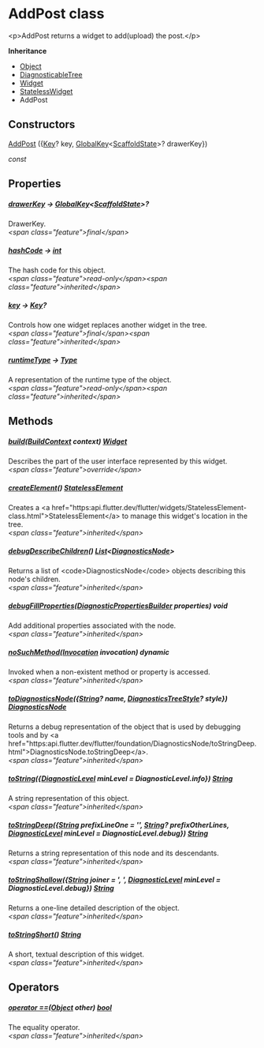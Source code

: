 


# AddPost class









\<p\>AddPost returns a widget to add(upload) the post.\</p\>



**Inheritance**

- [Object](https:api.flutter.dev/flutter/dart-core/Object-class.html)
- [DiagnosticableTree](https:api.flutter.dev/flutter/foundation/DiagnosticableTree-class.html)
- [Widget](https:api.flutter.dev/flutter/widgets/Widget-class.html)
- [StatelessWidget](https:api.flutter.dev/flutter/widgets/StatelessWidget-class.html)
- AddPost








## Constructors

[AddPost](../views_after_auth_screens_add_post_page/AddPost/AddPost.md) (\{[Key](https:api.flutter.dev/flutter/foundation/Key-class.html)? key, [GlobalKey](https:api.flutter.dev/flutter/widgets/GlobalKey-class.html)&lt;[ScaffoldState](https:api.flutter.dev/flutter/material/ScaffoldState-class.html)\>? drawerKey\})

  _const_ 


## Properties

##### [drawerKey](../views_after_auth_screens_add_post_page/AddPost/drawerKey.md) &#8594; [GlobalKey](https:api.flutter.dev/flutter/widgets/GlobalKey-class.html)&lt;[ScaffoldState](https:api.flutter.dev/flutter/material/ScaffoldState-class.html)\>?



DrawerKey.  
_\<span class="feature"\>final\</span\>_



##### [hashCode](https:api.flutter.dev/flutter/widgets/Widget/hashCode.html) &#8594; [int](https:api.flutter.dev/flutter/dart-core/int-class.html)



The hash code for this object.  
_\<span class="feature"\>read-only\</span\>\<span class="feature"\>inherited\</span\>_



##### [key](https:api.flutter.dev/flutter/widgets/Widget/key.html) &#8594; [Key](https:api.flutter.dev/flutter/foundation/Key-class.html)?



Controls how one widget replaces another widget in the tree.  
_\<span class="feature"\>final\</span\>\<span class="feature"\>inherited\</span\>_



##### [runtimeType](https:api.flutter.dev/flutter/dart-core/Object/runtimeType.html) &#8594; [Type](https:api.flutter.dev/flutter/dart-core/Type-class.html)



A representation of the runtime type of the object.  
_\<span class="feature"\>read-only\</span\>\<span class="feature"\>inherited\</span\>_





## Methods

##### [build](../views_after_auth_screens_add_post_page/AddPost/build.md)([BuildContext](https:api.flutter.dev/flutter/widgets/BuildContext-class.html) context) [Widget](https:api.flutter.dev/flutter/widgets/Widget-class.html)



Describes the part of the user interface represented by this widget.  
_\<span class="feature"\>override\</span\>_



##### [createElement](https:api.flutter.dev/flutter/widgets/StatelessWidget/createElement.html)() [StatelessElement](https:api.flutter.dev/flutter/widgets/StatelessElement-class.html)



Creates a \<a href="https:api.flutter.dev/flutter/widgets/StatelessElement-class.html"\>StatelessElement\</a\> to manage this widget's location in the tree.  
_\<span class="feature"\>inherited\</span\>_



##### [debugDescribeChildren](https:api.flutter.dev/flutter/foundation/DiagnosticableTree/debugDescribeChildren.html)() [List](https:api.flutter.dev/flutter/dart-core/List-class.html)&lt;[DiagnosticsNode](https:api.flutter.dev/flutter/foundation/DiagnosticsNode-class.html)\>



Returns a list of \<code\>DiagnosticsNode\</code\> objects describing this node's
children.  
_\<span class="feature"\>inherited\</span\>_



##### [debugFillProperties](https:api.flutter.dev/flutter/widgets/Widget/debugFillProperties.html)([DiagnosticPropertiesBuilder](https:api.flutter.dev/flutter/foundation/DiagnosticPropertiesBuilder-class.html) properties) void



Add additional properties associated with the node.  
_\<span class="feature"\>inherited\</span\>_



##### [noSuchMethod](https:api.flutter.dev/flutter/dart-core/Object/noSuchMethod.html)([Invocation](https:api.flutter.dev/flutter/dart-core/Invocation-class.html) invocation) dynamic



Invoked when a non-existent method or property is accessed.  
_\<span class="feature"\>inherited\</span\>_



##### [toDiagnosticsNode](https:api.flutter.dev/flutter/foundation/DiagnosticableTree/toDiagnosticsNode.html)(\{[String](https:api.flutter.dev/flutter/dart-core/String-class.html)? name, [DiagnosticsTreeStyle](https:api.flutter.dev/flutter/foundation/DiagnosticsTreeStyle.html)? style\}) [DiagnosticsNode](https:api.flutter.dev/flutter/foundation/DiagnosticsNode-class.html)



Returns a debug representation of the object that is used by debugging
tools and by \<a href="https:api.flutter.dev/flutter/foundation/DiagnosticsNode/toStringDeep.html"\>DiagnosticsNode.toStringDeep\</a\>.  
_\<span class="feature"\>inherited\</span\>_



##### [toString](https:api.flutter.dev/flutter/foundation/Diagnosticable/toString.html)(\{[DiagnosticLevel](https:api.flutter.dev/flutter/foundation/DiagnosticLevel.html) minLevel = DiagnosticLevel.info\}) [String](https:api.flutter.dev/flutter/dart-core/String-class.html)



A string representation of this object.  
_\<span class="feature"\>inherited\</span\>_



##### [toStringDeep](https:api.flutter.dev/flutter/foundation/DiagnosticableTree/toStringDeep.html)(\{[String](https:api.flutter.dev/flutter/dart-core/String-class.html) prefixLineOne = '', [String](https:api.flutter.dev/flutter/dart-core/String-class.html)? prefixOtherLines, [DiagnosticLevel](https:api.flutter.dev/flutter/foundation/DiagnosticLevel.html) minLevel = DiagnosticLevel.debug\}) [String](https:api.flutter.dev/flutter/dart-core/String-class.html)



Returns a string representation of this node and its descendants.  
_\<span class="feature"\>inherited\</span\>_



##### [toStringShallow](https:api.flutter.dev/flutter/foundation/DiagnosticableTree/toStringShallow.html)(\{[String](https:api.flutter.dev/flutter/dart-core/String-class.html) joiner = ', ', [DiagnosticLevel](https:api.flutter.dev/flutter/foundation/DiagnosticLevel.html) minLevel = DiagnosticLevel.debug\}) [String](https:api.flutter.dev/flutter/dart-core/String-class.html)



Returns a one-line detailed description of the object.  
_\<span class="feature"\>inherited\</span\>_



##### [toStringShort](https:api.flutter.dev/flutter/widgets/Widget/toStringShort.html)() [String](https:api.flutter.dev/flutter/dart-core/String-class.html)



A short, textual description of this widget.  
_\<span class="feature"\>inherited\</span\>_





## Operators

##### [operator ==](https:api.flutter.dev/flutter/widgets/Widget/operator_equals.html)([Object](https:api.flutter.dev/flutter/dart-core/Object-class.html) other) [bool](https:api.flutter.dev/flutter/dart-core/bool-class.html)



The equality operator.  
_\<span class="feature"\>inherited\</span\>_















